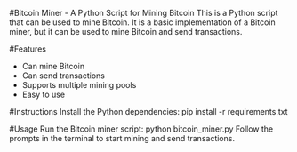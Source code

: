 #Bitcoin Miner - A Python Script for Mining Bitcoin
This is a Python script that can be used to mine Bitcoin. It is a basic implementation of a Bitcoin miner, but it can be used to mine Bitcoin and send transactions.

#Features
 - Can mine Bitcoin
 - Can send transactions
 - Supports multiple mining pools
 - Easy to use
   
#Instructions
Install the Python dependencies:
  pip install -r requirements.txt
  
#Usage
Run the Bitcoin miner script:
  python bitcoin_miner.py
Follow the prompts in the terminal to start mining and send transactions.
